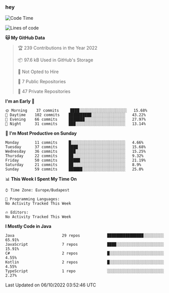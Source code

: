 ### hey

<!--START_SECTION:waka-->
![Code Time](http://img.shields.io/badge/Code%20Time-801%20hrs%2035%20mins-blue)

![Lines of code](https://img.shields.io/badge/From%20Hello%20World%20I%27ve%20Written-474%20Thousand%20lines%20of%20code-blue)

**🐱 My GitHub Data** 

> 🏆 239 Contributions in the Year 2022
 > 
> 📦 97.6 kB Used in GitHub's Storage 
 > 
> 🚫 Not Opted to Hire
 > 
> 📜 7 Public Repositories 
 > 
> 🔑 47 Private Repositories  
 > 
**I'm an Early 🐤** 

```text
🌞 Morning    37 commits     ████░░░░░░░░░░░░░░░░░░░░░   15.68% 
🌆 Daytime    102 commits    ██████████░░░░░░░░░░░░░░░   43.22% 
🌃 Evening    66 commits     ███████░░░░░░░░░░░░░░░░░░   27.97% 
🌙 Night      31 commits     ███░░░░░░░░░░░░░░░░░░░░░░   13.14%

```
📅 **I'm Most Productive on Sunday** 

```text
Monday       11 commits     █░░░░░░░░░░░░░░░░░░░░░░░░   4.66% 
Tuesday      37 commits     ████░░░░░░░░░░░░░░░░░░░░░   15.68% 
Wednesday    36 commits     ███░░░░░░░░░░░░░░░░░░░░░░   15.25% 
Thursday     22 commits     ██░░░░░░░░░░░░░░░░░░░░░░░   9.32% 
Friday       50 commits     █████░░░░░░░░░░░░░░░░░░░░   21.19% 
Saturday     21 commits     ██░░░░░░░░░░░░░░░░░░░░░░░   8.9% 
Sunday       59 commits     ██████░░░░░░░░░░░░░░░░░░░   25.0%

```


📊 **This Week I Spent My Time On** 

```text
⌚︎ Time Zone: Europe/Budapest

💬 Programming Languages: 
No Activity Tracked This Week

🔥 Editors: 
No Activity Tracked This Week

```

**I Mostly Code in Java** 

```text
Java                     29 repos            ████████████████░░░░░░░░░   65.91% 
JavaScript               7 repos             ████░░░░░░░░░░░░░░░░░░░░░   15.91% 
C#                       2 repos             █░░░░░░░░░░░░░░░░░░░░░░░░   4.55% 
Kotlin                   2 repos             █░░░░░░░░░░░░░░░░░░░░░░░░   4.55% 
TypeScript               1 repo              ░░░░░░░░░░░░░░░░░░░░░░░░░   2.27%

```



 Last Updated on 06/10/2022 03:52:46 UTC
<!--END_SECTION:waka-->

